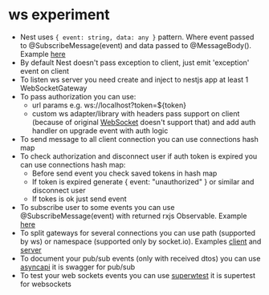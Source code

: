 # ws experiment

- Nest uses `{ event: string, data: any }` pattern. Where event passed to @SubscribeMessage(event) and data passed to @MessageBody(). Example [here](/src/hi/hi.gateway.ts)
- By default Nest doesn't pass exception to client, just emit 'exception' event on client
- To listen ws server you need create and inject to nestjs app at least 1 WebSocketGateway
- To pass authorization you can use:
  - url params e.g. ws://localhost?token=${token}
  - custom ws adapter/library with headers pass support on client (because of original [WebSocket](https://developer.mozilla.org/en-US/docs/Web/API/WebSocket/WebSocket) doesn't support that) and add auth handler on upgrade event with auth logic
- To send message to all client connection you can use connections hash map
- To check authorization and disconnect user if auth token is expired you can use connections hash map:
  - Before send event you check saved tokens in hash map
  - If token is expired generate { event: "unauthorized" } or similar and disconnect user
  - If tokes is ok just send event
- To subscribe user to some events you can use @SubscribeMessage(event) with returned rxjs Observable. Example [here](/src/ping/ping.gateway.ts)
- To split gateways for several connections you can use path (supported by ws) or namespace (supported only by socket.io). Examples [client](/public/index.html) and [server](/src/ping/ping.gateway.ts)
- To document your pub/sub events (only with received dtos) you can use [asyncapi](https://www.npmjs.com/package/nestjs-asyncapi) it is swagger for pub/sub
- To test your web sockets events you can use [superwtest](https://www.npmjs.com/package/superwstest) it is supertest for websockets
